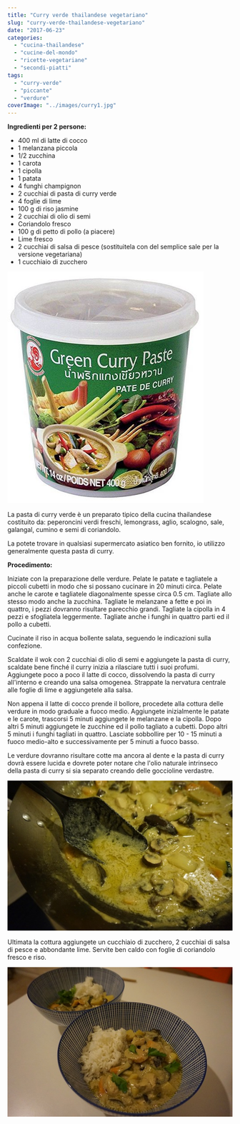 ```yaml
---
title: "Curry verde thailandese vegetariano"
slug: "curry-verde-thailandese-vegetariano"
date: "2017-06-23"
categories: 
  - "cucina-thailandese"
  - "cucine-del-mondo"
  - "ricette-vegetariane"
  - "secondi-piatti"
tags: 
  - "curry-verde"
  - "piccante"
  - "verdure"
coverImage: "../images/curry1.jpg"
---
```


**Ingredienti per 2 persone:**

- 400 ml di latte di cocco
- 1 melanzana piccola
- 1/2 zucchina
- 1 carota
- 1 cipolla
- 1 patata
- 4 funghi champignon
- 2 cucchiai di pasta di curry verde
- 4 foglie di lime
- 100 g di riso jasmine
- 2 cucchiai di olio di semi
- Coriandolo fresco
- 100 g di petto di pollo (a piacere)
- Lime fresco
- 2 cucchiai di salsa di pesce (sostituitela con del semplice sale per la versione vegetariana)
- 1 cucchiaio di zucchero

![green-curry-paste](../images/green-curry-paste.jpg)

La pasta di curry verde è un preparato tipico della cucina thailandese costituito da: peperoncini verdi freschi, lemongrass, aglio, scalogno, sale, galangal, cumino e semi di coriandolo.

La potete trovare in qualsiasi supermercato asiatico ben fornito, io utilizzo generalmente questa pasta di curry.
 

**Procedimento:**

Iniziate con la preparazione delle verdure. Pelate le patate e tagliatele a piccoli cubetti in modo che si possano cucinare in 20 minuti circa. Pelate anche le carote e tagliatele diagonalmente spesse circa 0.5 cm. Tagliate allo stesso modo anche la zucchina. Tagliate le melanzane a fette e poi in quattro, i pezzi dovranno risultare parecchio grandi. Tagliate la cipolla in 4 pezzi e sfogliatela leggermente. Tagliate anche i funghi in quattro parti ed il pollo a cubetti.

Cucinate il riso in acqua bollente salata, seguendo le indicazioni sulla confezione.

Scaldate il wok con 2 cucchiai di olio di semi e aggiungete la pasta di curry, scaldate bene finché il curry inizia a rilasciare tutti i suoi profumi. Aggiungete poco a poco il latte di cocco, dissolvendo la pasta di curry all'interno e creando una salsa omogenea. Strappate la nervatura centrale alle foglie di lime e aggiungetele alla salsa.

Non appena il latte di cocco prende il bollore, procedete alla cottura delle verdure in modo graduale a fuoco medio. Aggiungete inizialmente le patate e le carote, trascorsi 5 minuti aggiungete le melanzane e la cipolla. Dopo altri 5 minuti aggiungete le zucchine ed il pollo tagliato a cubetti. Dopo altri 5 minuti i funghi tagliati in quattro. Lasciate sobbollire per 10 - 15 minuti a fuoco medio-alto e successivamente per 5 minuti a fuoco basso.

Le verdure dovranno risultare cotte ma ancora al dente e la pasta di curry dovrà essere lucida e dovrete poter notare che l'olio naturale intrinseco della pasta di curry si sia separato creando delle goccioline verdastre.

![curry](../images/curry3.jpg)

Ultimata la cottura aggiungete un cucchiaio di zucchero, 2 cucchiai di salsa di pesce e abbondante lime. Servite ben caldo con foglie di coriandolo fresco e riso.

![curry](../images/curry2.jpg)

